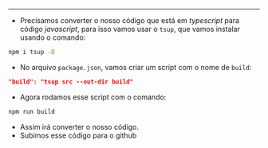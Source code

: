 ___
- Precisamos converter o nosso código que está em *typescript* para código *javascript*, para isso vamos usar o `tsup`, que vamos instalar usando o comando:
```zsh
npm i tsup -D
```
- No arquivo `package.json`, vamos criar um script com o nome de `build`:
```json
"build": "tsup src --out-dir build"
```
- Agora rodamos esse script com o comando:
```zsh
npm run build
```
- Assim irá converter o nosso código.
- Subimos esse código para o github